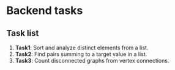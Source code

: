 # Backend tasks
## Task list
1. **Task1**: Sort and analyze distinct elements from a list.
2. **Task2**: Find pairs summing to a target value in a list.
3. **Task3**: Count disconnected graphs from vertex connections.
